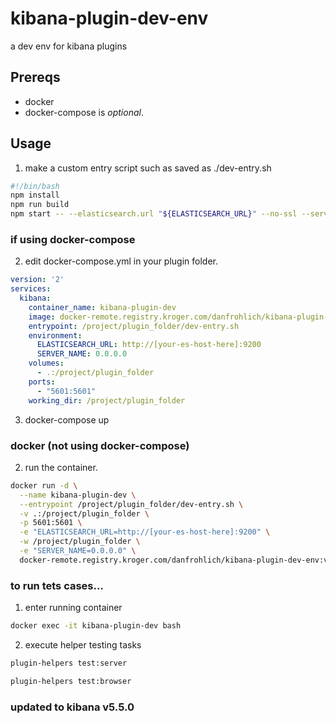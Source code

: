 # kibana-plugin-dev-env
a dev env for kibana plugins

## Prereqs
* docker
* docker-compose is *optional*.

## Usage
1. make a custom entry script such as saved as ./dev-entry.sh
```bash
#!/bin/bash
npm install
npm run build
npm start -- --elasticsearch.url "${ELASTICSEARCH_URL}" --no-ssl --server.host "${SERVER_NAME}"
```

### if using docker-compose
2. edit docker-compose.yml in your plugin folder.
```yaml
version: '2'
services:
  kibana:
    container_name: kibana-plugin-dev
    image: docker-remote.registry.kroger.com/danfrohlich/kibana-plugin-dev-env:v5.4.1
    entrypoint: /project/plugin_folder/dev-entry.sh
    environment:
      ELASTICSEARCH_URL: http://[your-es-host-here]:9200
      SERVER_NAME: 0.0.0.0
    volumes:
      - .:/project/plugin_folder
    ports:
      - "5601:5601"
    working_dir: /project/plugin_folder
```
3. docker-compose up

### docker (not using docker-compose)
2. run the container.
```bash
docker run -d \
  --name kibana-plugin-dev \
  --entrypoint /project/plugin_folder/dev-entry.sh \
  -v .:/project/plugin_folder \
  -p 5601:5601 \
  -e "ELASTICSEARCH_URL=http://[your-es-host-here]:9200" \
  -w /project/plugin_folder \
  -e "SERVER_NAME=0.0.0.0" \
  docker-remote.registry.kroger.com/danfrohlich/kibana-plugin-dev-env:v5.4.1
```

### to run tets cases...
1. enter running container
```bash
docker exec -it kibana-plugin-dev bash
```
2. execute helper testing tasks
```bash
plugin-helpers test:server
```
```bash
plugin-helpers test:browser
```

### updated to kibana v5.5.0
